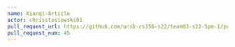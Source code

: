 ```yaml
---
name: Xianqi-Article
actor: chrisstasiowski01
pull_request_url: https://github.com/ucsb-cs156-s22/team03-s22-5pm-1/pull/45
pull_request_num: 45
---
```

